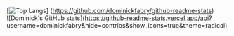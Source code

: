   [![Top Langs](https://github-readme-stats.vercel.app/api/top-langs/?username=dominickfabry&layout=compact)]               (https://github.com/dominickfabry/github-readme-stats)
  <br>
  ![Dominick's GitHub stats](https://github-readme-stats.vercel.app/api?  username=dominickfabry&hide=contribs&show_icons=true&theme=radical)

